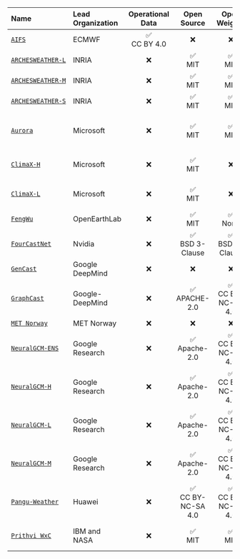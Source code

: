 | Name | Lead Organization | Operational Data | Open Source | Open Weights | Links |
| :--- | :--- | :---: | :---: | :---: | :---: |
|[`AIFS`](https://github.com/rebase-energy/awesome-weather-models/blob/main/data_ai_hybrid_models.json#L2-L29)|ECMWF|✅ <br> CC BY 4.0|❌|❌|[[paper]](https://arxiv.org/abs/2406.01465), [[access]](https://www.ecmwf.int/en/forecasts/dataset/aifs-machine-learning-data)|
|[`ARCHESWEATHER‑L`](https://github.com/rebase-energy/awesome-weather-models/blob/main/data_ai_hybrid_models.json#L30-L58)|INRIA|❌|✅ <br> MIT|✅ <br> MIT|[[code]](https://github.com/gcouairon/ArchesWeather), [[paper]](https://arxiv.org/abs/2405.14527)|
|[`ARCHESWEATHER‑M`](https://github.com/rebase-energy/awesome-weather-models/blob/main/data_ai_hybrid_models.json#L59-L87)|INRIA|❌|✅ <br> MIT|✅ <br> MIT|[[code]](https://github.com/gcouairon/ArchesWeather), [[paper]](https://arxiv.org/abs/2405.14527)|
|[`ARCHESWEATHER‑S`](https://github.com/rebase-energy/awesome-weather-models/blob/main/data_ai_hybrid_models.json#L88-L116)|INRIA|❌|✅ <br> MIT|✅ <br> MIT|[[code]](https://github.com/gcouairon/ArchesWeather), [[paper]](https://arxiv.org/abs/2405.14527)|
|[`Aurora`](https://github.com/rebase-energy/awesome-weather-models/blob/main/data_ai_hybrid_models.json#L117-L147)|Microsoft|❌|✅ <br> MIT|✅ <br> MIT|[[code]](https://github.com/microsoft/aurora), [[paper]](https://arxiv.org/abs/2405.13063), [[docs]](https://microsoft.github.io/aurora/intro.html), [[pypi]](https://pypi.org/project/microsoft-aurora/)|
|[`ClimaX‑H`](https://github.com/rebase-energy/awesome-weather-models/blob/main/data_ai_hybrid_models.json#L148-L176)|Microsoft|❌|✅ <br> MIT|❌|[[code]](https://github.com/microsoft/ClimaX), [[paper]](https://arxiv.org/abs/2301.10343), [[docs]](https://microsoft.github.io/climax/intro.html)|
|[`ClimaX‑L`](https://github.com/rebase-energy/awesome-weather-models/blob/main/data_ai_hybrid_models.json#L177-L205)|Microsoft|❌|✅ <br> MIT|❌|[[code]](https://github.com/microsoft/ClimaX), [[paper]](https://arxiv.org/abs/2301.10343), [[docs]](https://microsoft.github.io/climax/intro.html)|
|[`FengWu`](https://github.com/rebase-energy/awesome-weather-models/blob/main/data_ai_hybrid_models.json#L206-L234)|OpenEarthLab|❌|✅ <br> MIT|✅ <br> None|[[code]](https://github.com/OpenEarthLab/FengWu), [[paper]](https://arxiv.org/abs/2304.02948)|
|[`FourCastNet`](https://github.com/rebase-energy/awesome-weather-models/blob/main/data_ai_hybrid_models.json#L235-L263)|Nvidia|❌|✅ <br> BSD 3-Clause|✅ <br> BSD 3-Clause|[[code]](https://github.com/NVlabs/FourCastNet), [[paper]](https://arxiv.org/abs/2202.11214)|
|[`GenCast`](https://github.com/rebase-energy/awesome-weather-models/blob/main/data_ai_hybrid_models.json#L264-L288)|Google DeepMind|❌|❌|❌|[[paper]](https://arxiv.org/abs/2312.15796v2)|
|[`GraphCast`](https://github.com/rebase-energy/awesome-weather-models/blob/main/data_ai_hybrid_models.json#L289-L318)|Google-DeepMind|❌|✅ <br> APACHE-2.0|✅ <br> CC BY-NC-SA 4.0|[[code]](https://github.com/google-deepmind/graphcast), [[paper]](https://arxiv.org/abs/2212.12794), [[blog]](https://deepmind.google/discover/blog/graphcast-ai-model-for-faster-and-more-accurate-global-weather-forecasting/)|
|[`MET Norway`](https://github.com/rebase-energy/awesome-weather-models/blob/main/data_ai_hybrid_models.json#L319-L343)|MET Norway|❌|❌|❌|[[paper]](https://arxiv.org/abs/2409.02891)|
|[`NeuralGCM‑ENS`](https://github.com/rebase-energy/awesome-weather-models/blob/main/data_ai_hybrid_models.json#L344-L372)|Google Research|❌|✅ <br> Apache-2.0|✅ <br> CC BY-NC-SA 4.0|[[code]](https://github.com/google-research/neuralgcm), [[paper]](https://arxiv.org/abs/2311.07222v3)|
|[`NeuralGCM‑H`](https://github.com/rebase-energy/awesome-weather-models/blob/main/data_ai_hybrid_models.json#L373-L401)|Google Research|❌|✅ <br> Apache-2.0|✅ <br> CC BY-NC-SA 4.0|[[code]](https://github.com/google-research/neuralgcm), [[paper]](https://arxiv.org/abs/2311.07222v3)|
|[`NeuralGCM‑L`](https://github.com/rebase-energy/awesome-weather-models/blob/main/data_ai_hybrid_models.json#L402-L430)|Google Research|❌|✅ <br> Apache-2.0|✅ <br> CC BY-NC-SA 4.0|[[code]](https://github.com/google-research/neuralgcm), [[paper]](https://arxiv.org/abs/2311.07222v3)|
|[`NeuralGCM‑M`](https://github.com/rebase-energy/awesome-weather-models/blob/main/data_ai_hybrid_models.json#L431-L459)|Google Research|❌|✅ <br> Apache-2.0|✅ <br> CC BY-NC-SA 4.0|[[code]](https://github.com/google-research/neuralgcm), [[paper]](https://arxiv.org/abs/2311.07222v3)|
|[`Pangu‑Weather`](https://github.com/rebase-energy/awesome-weather-models/blob/main/data_ai_hybrid_models.json#L460-L488)|Huawei|❌|✅ <br> CC BY-NC-SA 4.0|✅ <br> CC BY-NC-SA 4.0|[[code]](https://github.com/198808xc/Pangu-Weather), [[paper]](https://arxiv.org/abs/2211.02556)|
|[`Prithvi WxC`](https://github.com/rebase-energy/awesome-weather-models/blob/main/data_ai_hybrid_models.json#L489-L518)|IBM and NASA|❌|✅ <br> MIT|✅ <br> MIT|[[code]](https://github.com/NASA-IMPACT/Prithvi-WxC), [[paper]](https://arxiv.org/abs/2409.13598), [[weights]](https://huggingface.co/Prithvi-WxC)|